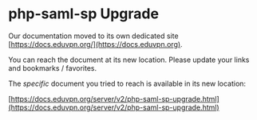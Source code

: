 # php-saml-sp Upgrade
    
Our documentation moved to its own dedicated site 
[https://docs.eduvpn.org/](https://docs.eduvpn.org).

You can reach the document at its new location. Please update your links and 
bookmarks / favorites.

The _specific_ document you tried to reach is available in its new location:

[https://docs.eduvpn.org/server/v2/php-saml-sp-upgrade.html](https://docs.eduvpn.org/server/v2/php-saml-sp-upgrade.html)
